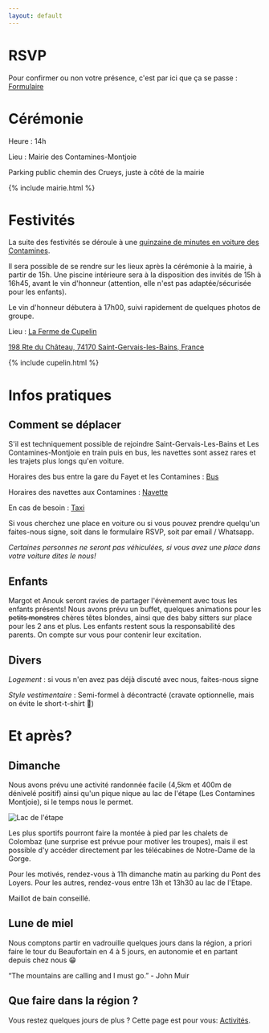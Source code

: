 ```yaml
---
layout: default
---
```



# RSVP

Pour confirmer ou non votre présence, c'est par ici que ça se passe : [Formulaire](https://forms.gle/28fEHJhLhJQxDkY56)

# Cérémonie

Heure : 14h

Lieu : Mairie des Contamines-Montjoie

Parking public chemin des Crueys, juste à côté de la mairie

{% include mairie.html %}

# Festivités

La suite des festivités se déroule à une [quinzaine de minutes en voiture des Contamines](https://www.google.com/maps/dir/Mairie,+Route+de+Notre+Dame+de+la+Gorge,+Les+Contamines-Montjoie,+France/198+Rte+du+Ch%C3%A2teau,+Saint-Gervais-les-Bains+74170,+France/@45.8587453,6.6730077,13z/data=!3m1!4b1!4m14!4m13!1m5!1m1!1s0x47895a2a8705599b:0x6e93c40b0587ba21!2m2!1d6.7268019!2d45.8227826!1m5!1m1!1s0x47895707c859dfb1:0x51ce9311a96d3f27!2m2!1d6.6996233!2d45.8898248!3e0?entry=ttu).


Il sera possible de se rendre sur les lieux après la cérémonie à la mairie, à partir de 15h. Une piscine intérieure sera à la disposition des invités de 15h à 16h45, avant le vin d'honneur (attention, elle n'est pas adaptée/sécurisée pour les enfants).

Le vin d'honneur débutera à 17h00, suivi rapidement de quelques photos de groupe.

Lieu : [La Ferme de Cupelin](https://www.lafermedecupelin.com/)



[198 Rte du Château, 74170 Saint-Gervais-les-Bains, France](https://www.google.com/maps/place/198+Rte+du+Ch%C3%A2teau,+74170+Saint-Gervais-les-Bains,+France/@45.8898285,6.6970484,17z/data=!3m1!4b1!4m6!3m5!1s0x47895707c859dfb1:0x51ce9311a96d3f27!8m2!3d45.8898248!4d6.6996233!16s%2Fg%2F11bw3ych1s?entry=ttu)

{% include cupelin.html %}


# Infos pratiques

## Comment se déplacer

S'il est techniquement possible de rejoindre Saint-Gervais-Les-Bains et Les Contamines-Montjoie en train puis en bus, les navettes sont assez rares et les trajets plus longs qu'en voiture.

Horaires des bus entre la gare du Fayet et les Contamines : [Bus](https://www.sat-montblanc.com/img/os_document/1218_y84_sallanches_st_gervais_les_contamines_06072024_01092024.pdf)

Horaires des navettes aux Contamines : [Navette](https://www.lescontamines.com/sites/lescontamines/files/content/files/fh-internet-contamines-ete-2024_2_1.pdf)

En cas de besoin : [Taxi](https://www.taxi-montblanc.com/)

Si vous cherchez une place en voiture ou si vous pouvez prendre quelqu'un faites-nous signe, soit dans le formulaire RSVP, soit par email / Whatsapp.


*Certaines personnes ne seront pas véhiculées, si vous avez une place dans votre voiture dites le nous!* 

## Enfants

Margot et Anouk seront ravies de partager l'évènement avec tous les enfants présents!
Nous avons prévu un buffet, quelques animations pour les ~~petits monstres~~ chères têtes blondes, ainsi que des baby sitters sur place pour les 2 ans et plus.
Les enfants restent sous la responsabilité des parents. On compte sur vous pour contenir leur excitation.

## Divers
*Logement* : si vous n'en avez pas déjà discuté avec nous, faites-nous signe

*Style vestimentaire* : Semi-formel à décontracté (cravate optionnelle, mais on évite le short-t-shirt 🙂)

# Et après?

## Dimanche

Nous avons prévu une activité randonnée facile (4,5km et 400m de dénivelé positif) ainsi qu'un pique nique au lac de l'étape (Les Contamines Montjoie), si le temps nous le permet.

![Lac de l'étape](https://on-the-road-encore.com/mariage/lacetape.jpg)


Les plus sportifs pourront faire la montée à pied par les chalets de Colombaz (une surprise est prévue pour motiver les troupes), mais il est possible d'y accéder directement par les télécabines de Notre-Dame de la Gorge.

Pour les motivés, rendez-vous à 11h dimanche matin au parking du Pont des Loyers. Pour les autres, rendez-vous entre 13h et 13h30 au lac de l'Etape.

Maillot de bain conseillé.

## Lune de miel 

Nous comptons partir en vadrouille quelques jours dans la région, a priori faire le tour du Beaufortain en 4 à 5 jours, en autonomie et en partant depuis chez nous 😁

“The mountains are calling and I must go.” - John Muir


## Que faire dans la région ?
Vous restez quelques jours de plus ?
Cette page est pour vous: [Activités](./activites.html).
